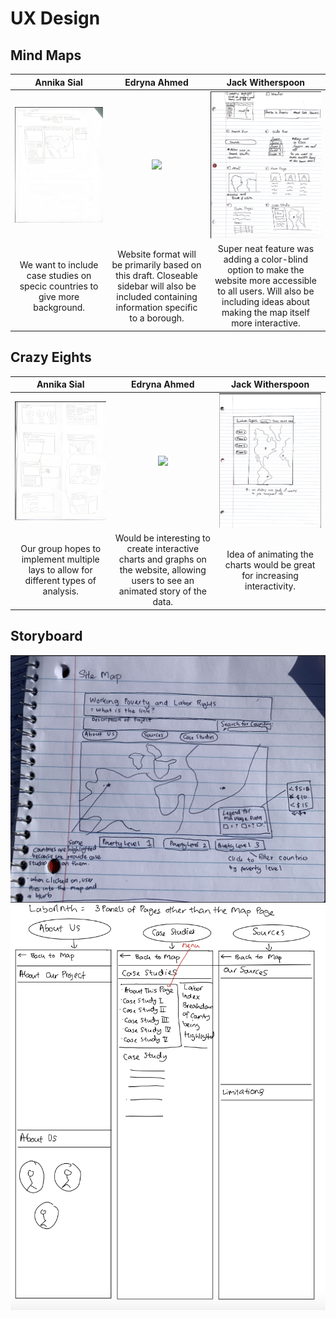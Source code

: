 # UX Design

## Mind Maps
| Annika Sial | Edryna Ahmed | Jack Witherspoon | 
|:---:|:---:|:---:|
| ![](annika1.png) | ![](cynthiamindmap.png) | ![](jack2.png) | 
| We want to include case studies on specic countries to give more background. | Website format will be primarily based on this draft. Closeable sidebar will also be included containing information specific to a borough. | Super neat feature was adding a color-blind option to make the website more accessible to all users. Will also be including ideas about making the map itself more interactive. | Include a search bar for users to more easily be able to explore the different countries. | 

## Crazy Eights

| Annika Sial | Edryna Ahmed | Jack Witherspoon |
|:---:|:---:|:---:|
| ![](annika2.png) | ![](cynthiaeights.png) | ![](jack1.png) |
| Our group hopes to implement multiple lays to allow for different types of analysis. | Would be interesting to create interactive charts and graphs on the website, allowing users to see an animated story of the data. | Idea of animating the charts would be great for increasing interactivity. | Would be cool to have a little help icon on the bottom that explains to users what our website does and how to navigate it. | 

## Storyboard

![](storyboard1.png)
![](storyboard2.png)
